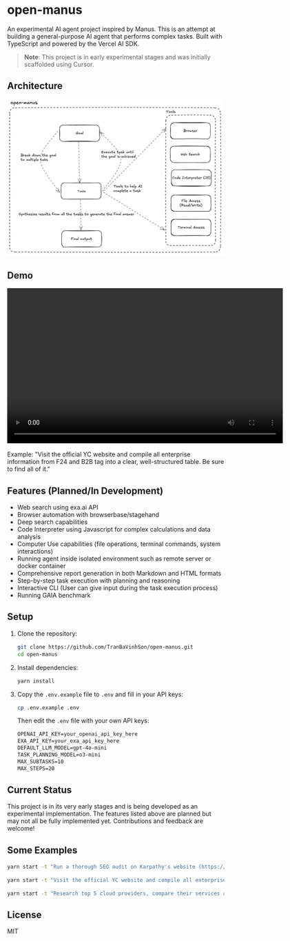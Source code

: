 # open-manus

An experimental AI agent project inspired by Manus. This is an attempt at building a general-purpose AI agent that performs complex tasks. Built with TypeScript and powered by the Vercel AI SDK.

> **Note**: This project is in early experimental stages and was initially scaffolded using Cursor.

## Architecture

![Open Manus Architecture](/static/open-manus.png)

## Demo

<video width="640" height="360" controls>
  <source src="https://github.com/user-attachments/assets/f1d425e9-b0f6-4479-81f4-b1a69bef6224" type="video/mp4">
  Your browser does not support the video tag. <a href="https://github.com/user-attachments/assets/f1d425e9-b0f6-4479-81f4-b1a69bef6224">Click here to view the demo video</a>
</video>

<p>Example: "Visit the official YC website and compile all enterprise information from F24 and B2B tag into a clear, well-structured table. Be sure to find all of it."</p>

## Features (Planned/In Development)

- Web search using exa.ai API
- Browser automation with browserbase/stagehand
- Deep search capabilities
- Code Interpreter using Javascript for complex calculations and data analysis
- Computer Use capabilities (file operations, terminal commands, system interactions)
- Running agent inside isolated environment such as remote server or docker container
- Comprehensive report generation in both Markdown and HTML formats
- Step-by-step task execution with planning and reasoning
- Interactive CLI (User can give input during the task execution process)
- Running GAIA benchmark

## Setup

1. Clone the repository:

   ```bash
   git clone https://github.com/TranBaVinhSon/open-manus.git
   cd open-manus
   ```

2. Install dependencies:

   ```bash
   yarn install
   ```

3. Copy the `.env.example` file to `.env` and fill in your API keys:
   ```bash
   cp .env.example .env
   ```
   Then edit the `.env` file with your own API keys:
   ```
   OPENAI_API_KEY=your_openai_api_key_here
   EXA_API_KEY=your_exa_api_key_here
   DEFAULT_LLM_MODEL=gpt-4o-mini
   TASK_PLANNING_MODEL=o3-mini
   MAX_SUBTASKS=10
   MAX_STEPS=20
   ```

## Current Status

This project is in its very early stages and is being developed as an experimental implementation. The features listed above are planned but may not all be fully implemented yet. Contributions and feedback are welcome!

## Some Examples

```bash
yarn start -t "Run a thorough SEO audit on Karpathy's website (https://karpathy.ai/) and deliver a detailed optimization report with actionable recommendations."
```

```bash
yarn start -t "Visit the official YC website and compile all enterprise information under the W25 B2B tag into a clear, well-structured table. Be sure to find all of it."
```

```bash
yarn start -t "Research top 5 cloud providers, compare their services and pricing, and create a detailed comparison report"
```

## License

MIT
